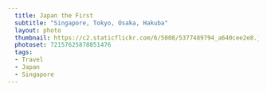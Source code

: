```yaml
---
  title: Japan the First
  subtitle: "Singapore, Tokyo, Osaka, Hakuba"
  layout: photo
  thumbnail: https://c2.staticflickr.com/6/5008/5377489794_a640cee2e8.jpg
  photoset: 72157625878851476
  tags:
  - Travel
  - Japan
  - Singapore
---
```

